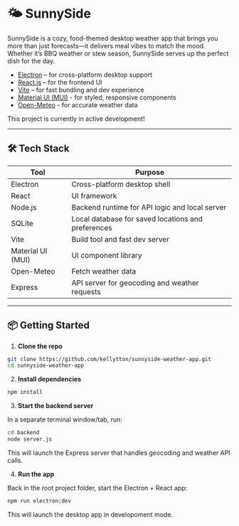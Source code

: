 # 🌤️ SunnySide

SunnySide is a cozy, food-themed desktop weather app that brings you more than just forecasts—it delivers meal vibes to match the mood. Whether it’s BBQ weather or stew season, SunnySide serves up the perfect dish for the day.

- [Electron](https://www.electronjs.org/) – for cross-platform desktop support
- [React.js](https://reactjs.org/) – for the frontend UI
- [Vite](https://vitejs.dev/) – for fast bundling and dev experience
- [Material UI (MUI)](https://mui.com/) - for styled, responsive components
- [Open-Meteo](https://open-meteo.com/) - for accurate weather data

This project is currently in active development!

---

## 🛠️ Tech Stack

| **Tool**        | **Purpose**                            |
|-----------------|----------------------------------------|
| Electron        | Cross-platform desktop shell                          |
| React           | UI framework                           |
| Node.js         | Backend runtime for API logic and local server  |
| SQLite          | Local database for saved locations and preferences    |
| Vite            | Build tool and fast dev server              |
| Material UI (MUI)| UI component library                   |
| Open-Meteo     | Fetch weather data             |
| Express        | API server for geocoding and weather requests |

---

## 📦 Getting Started

1. **Clone the repo**

```bash
git clone https://github.com/kellytton/sunnyside-weather-app.git
cd sunnyside-weather-app
```

2. **Install dependencies**

```bash
npm install
```

3. **Start the backend server**

In a separate terminal window/tab, run:
```bash
cd backend
node server.js
```
This will launch the Express server that handles geocoding and weather API calls.

4. **Run the app**

Back in the root project folder, start the Electron + React app:
```bash
npm run electron:dev
```
This will launch the desktop app in developoment mode.